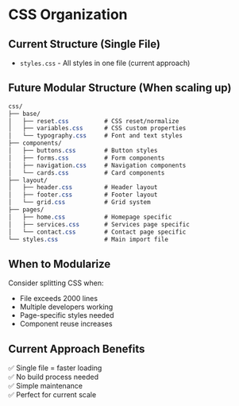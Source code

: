 # CSS Organization

## Current Structure (Single File)
- `styles.css` - All styles in one file (current approach)

## Future Modular Structure (When scaling up)

```css
css/
├── base/
│   ├── reset.css          # CSS reset/normalize
│   ├── variables.css      # CSS custom properties
│   └── typography.css     # Font and text styles
├── components/
│   ├── buttons.css        # Button styles
│   ├── forms.css          # Form components
│   ├── navigation.css     # Navigation components
│   └── cards.css          # Card components
├── layout/
│   ├── header.css         # Header layout
│   ├── footer.css         # Footer layout
│   └── grid.css           # Grid system
├── pages/
│   ├── home.css           # Homepage specific
│   ├── services.css       # Services page specific
│   └── contact.css        # Contact page specific
└── styles.css             # Main import file
```

## When to Modularize

Consider splitting CSS when:
- File exceeds 2000 lines
- Multiple developers working
- Page-specific styles needed
- Component reuse increases

## Current Approach Benefits

✅ Single file = faster loading  
✅ No build process needed  
✅ Simple maintenance  
✅ Perfect for current scale
